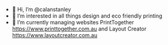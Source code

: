 - 👋 Hi, I’m @calanstanley
- 👀 I’m interested in all things design and eco friendly printing
- 🌱 I’m currently managing websites PrintTogether https://www.printtogether.com.au and Layout Creator https://www.layoutcreator.com.au

<!---
calanstanley/calanstanley is a ✨ special ✨ repository because its `README.md` (this file) appears on your GitHub profile.
You can click the Preview link to take a look at your changes.
--->
